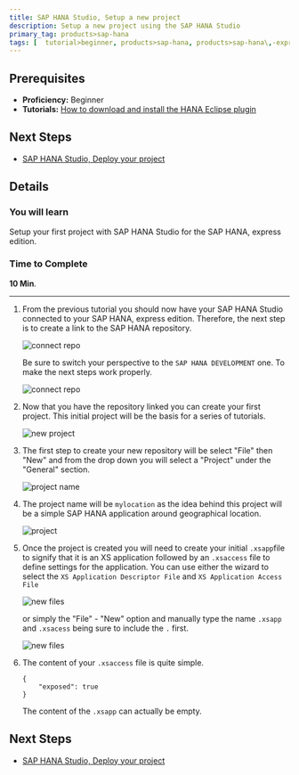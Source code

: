 ```yaml
---
title: SAP HANA Studio, Setup a new project
description: Setup a new project using the SAP HANA Studio
primary_tag: products>sap-hana
tags: [  tutorial>beginner, products>sap-hana, products>sap-hana\,-express-edition , products>sap-hana-studio ]
---
```

## Prerequisites  
 - **Proficiency:** Beginner
 - **Tutorials:** [How to download and install the HANA Eclipse plugin](https://www.sap.com/developer/tutorials/hxe-howto-eclipse.html)

## Next Steps
 - [SAP HANA Studio, Deploy your project](https://www.sap.com/developer/tutorials/studio-deploy-project.html)

## Details
### You will learn  
Setup your first project with SAP HANA Studio for the SAP HANA, express edition.

### Time to Complete
**10 Min**.

---

1. From the previous tutorial you should now have your SAP HANA Studio connected to your SAP HANA, express edition. Therefore, the next step is to create a link to the SAP HANA repository.

	![connect repo](0.png)

    Be sure to switch your perspective to the `SAP HANA DEVELOPMENT` one. To make the next steps work properly.

	![connect repo](1a.png)

2. Now that you have the repository linked you can create your first project. This initial project will be the basis for a series of tutorials.

	![new project](1.png)

3. The first step to create your new repository will be select "File" then "New" and from the drop down you will select a "Project" under the "General" section.

	![project name](2.png)

4. The project name will be `mylocation` as the idea behind this project will be a simple SAP HANA application around geographical location.

	![project](3.png)

5. Once the project is created you will need to create your initial `.xsapp`file to signify that it is an XS application followed by an `.xsaccess` file to define settings for the application. You can use either the wizard to select the `XS Application Descriptor File` and `XS Application Access File`

	![new files](7.png)

	or simply the "File" - "New" option and manually type the name `.xsapp` and `.xsacess` being sure to include the `.` first.

	![new files](4.png)

6. The content of your `.xsaccess` file is quite simple.

	```
	{
		"exposed": true
	}
	```

	The content of the `.xsapp` can actually be empty.

## Next Steps
- [SAP HANA Studio, Deploy your project](https://www.sap.com/developer/tutorials/studio-deploy-project.html)
